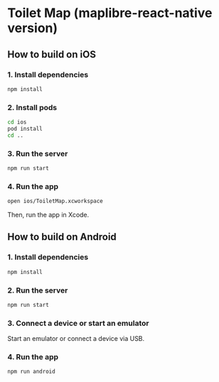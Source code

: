 # Toilet Map (maplibre-react-native version)

## How to build on iOS

### 1. Install dependencies

```bash
npm install
```

### 2. Install pods

```bash
cd ios
pod install
cd ..
```

### 3. Run the server

```bash
npm run start
```

### 4. Run the app

```bash
open ios/ToiletMap.xcworkspace
```

Then, run the app in Xcode.

## How to build on Android

### 1. Install dependencies

```bash
npm install
```

### 2. Run the server

```bash
npm run start
```

### 3. Connect a device or start an emulator

Start an emulator or connect a device via USB.

### 4. Run the app

```bash
npm run android
```
